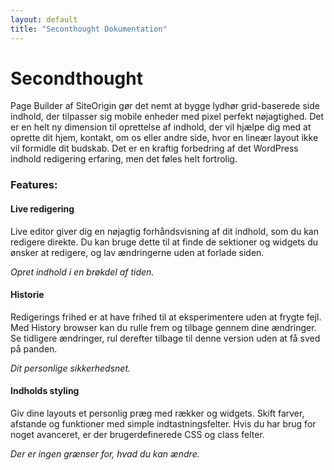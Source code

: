```yaml
---
layout: default
title: "Seconthought Dokumentation"
---
```


# Secondthought

Page Builder af SiteOrigin gør det nemt at bygge lydhør grid-baserede side indhold, der tilpasser sig mobile enheder med pixel perfekt nøjagtighed. Det er en helt ny dimension til oprettelse af indhold, der vil hjælpe dig med at oprette dit hjem, kontakt, om os eller andre side, hvor en lineær layout ikke vil formidle dit budskab. Det er en kraftig forbedring af det WordPress indhold redigering erfaring, men det føles helt fortrolig.

### Features:

#### Live redigering

Live editor giver dig en nøjagtig forhåndsvisning af dit indhold, som du kan redigere direkte. Du kan bruge dette til at finde de sektioner og widgets du ønsker at redigere, og lav ændringerne uden at forlade siden.

*Opret indhold i en brøkdel af tiden.*

#### Historie

Redigerings frihed er at have frihed til at eksperimentere uden at frygte fejl. Med History browser kan du rulle frem og tilbage gennem dine ændringer. Se tidligere ændringer, rul derefter tilbage til denne version uden at få sved på panden.

*Dit personlige sikkerhedsnet.*

#### Indholds styling

Giv dine layouts et personlig præg med rækker og widgets. Skift farver, afstande og funktioner med simple indtastningsfelter. Hvis du har brug for noget avanceret, er der brugerdefinerede CSS og class felter.

*Der er ingen grænser for, hvad du kan ændre.*
